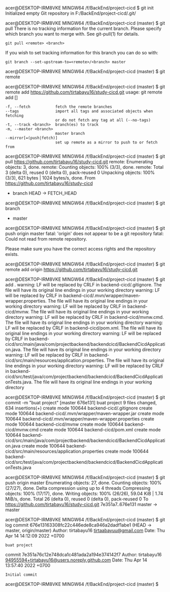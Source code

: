
acer@DESKTOP-IRM8VKE MINGW64 /f/BackEnd/project-cicd
$ git init
Initialized empty Git repository in F:/BackEnd/project-cicd/.git/

acer@DESKTOP-IRM8VKE MINGW64 /f/BackEnd/project-cicd (master)
$ git pull
There is no tracking information for the current branch.
Please specify which branch you want to merge with.
See git-pull(1) for details.

    git pull <remote> <branch>

If you wish to set tracking information for this branch you can do so with:

    git branch --set-upstream-to=<remote>/<branch> master


acer@DESKTOP-IRM8VKE MINGW64 /f/BackEnd/project-cicd (master)
$ git remote

acer@DESKTOP-IRM8VKE MINGW64 /f/BackEnd/project-cicd (master)
$ git remote add https://github.com/tirtabayu16/study-cicd.git
usage: git remote add [<options>] <name> <url>

    -f, --fetch           fetch the remote branches
    --tags                import all tags and associated objects when fetching
                          or do not fetch any tag at all (--no-tags)
    -t, --track <branch>  branch(es) to track
    -m, --master <branch>
                          master branch
    --mirror[=(push|fetch)]
                          set up remote as a mirror to push to or fetch from


acer@DESKTOP-IRM8VKE MINGW64 /f/BackEnd/project-cicd (master)
$ git pull https://github.com/tirtabayu16/study-cicd.git
remote: Enumerating objects: 3, done.
remote: Counting objects: 100% (3/3), done.
remote: Total 3 (delta 0), reused 0 (delta 0), pack-reused 0
Unpacking objects: 100% (3/3), 621 bytes | 1024 bytes/s, done.
From https://github.com/tirtabayu16/study-cicd
 * branch            HEAD       -> FETCH_HEAD

acer@DESKTOP-IRM8VKE MINGW64 /f/BackEnd/project-cicd (master)
$ git branch
* master

acer@DESKTOP-IRM8VKE MINGW64 /f/BackEnd/project-cicd (master)
$ git push origin master
fatal: 'origin' does not appear to be a git repository
fatal: Could not read from remote repository.

Please make sure you have the correct access rights
and the repository exists.

acer@DESKTOP-IRM8VKE MINGW64 /f/BackEnd/project-cicd (master)
$ git remote add origin https://github.com/tirtabayu16/study-cicd.git

acer@DESKTOP-IRM8VKE MINGW64 /f/BackEnd/project-cicd (master)
$ git add .
warning: LF will be replaced by CRLF in backend-cicd/.gitignore.
The file will have its original line endings in your working directory
warning: LF will be replaced by CRLF in backend-cicd/.mvn/wrapper/maven-wrapper.properties.
The file will have its original line endings in your working directory
warning: LF will be replaced by CRLF in backend-cicd/mvnw.
The file will have its original line endings in your working directory
warning: LF will be replaced by CRLF in backend-cicd/mvnw.cmd.
The file will have its original line endings in your working directory
warning: LF will be replaced by CRLF in backend-cicd/pom.xml.
The file will have its original line endings in your working directory
warning: LF will be replaced by CRLF in backend-cicd/src/main/java/com/projectbackend/backendcicd/BackendCicdApplication.java.
The file will have its original line endings in your working directory
warning: LF will be replaced by CRLF in backend-cicd/src/main/resources/application.properties.
The file will have its original line endings in your working directory
warning: LF will be replaced by CRLF in backend-cicd/src/test/java/com/projectbackend/backendcicd/BackendCicdApplicationTests.java.
The file will have its original line endings in your working directory

acer@DESKTOP-IRM8VKE MINGW64 /f/BackEnd/project-cicd (master)
$ git commit -m "buat project"
[master 676e131] buat project
 9 files changed, 634 insertions(+)
 create mode 100644 backend-cicd/.gitignore
 create mode 100644 backend-cicd/.mvn/wrapper/maven-wrapper.jar
 create mode 100644 backend-cicd/.mvn/wrapper/maven-wrapper.properties
 create mode 100644 backend-cicd/mvnw
 create mode 100644 backend-cicd/mvnw.cmd
 create mode 100644 backend-cicd/pom.xml
 create mode 100644 backend-cicd/src/main/java/com/projectbackend/backendcicd/BackendCicdApplication.java
 create mode 100644 backend-cicd/src/main/resources/application.properties
 create mode 100644 backend-cicd/src/test/java/com/projectbackend/backendcicd/BackendCicdApplicationTests.java

acer@DESKTOP-IRM8VKE MINGW64 /f/BackEnd/project-cicd (master)
$ git push origin master
Enumerating objects: 27, done.
Counting objects: 100% (27/27), done.
Delta compression using up to 4 threads
Compressing objects: 100% (17/17), done.
Writing objects: 100% (26/26), 59.04 KiB | 1.74 MiB/s, done.
Total 26 (delta 0), reused 0 (delta 0), pack-reused 0
To https://github.com/tirtabayu16/study-cicd.git
   7e351a7..676e131  master -> master

acer@DESKTOP-IRM8VKE MINGW64 /f/BackEnd/project-cicd (master)
$ git log
commit 676e13163308fc22c446ede8ca946a2dadf1abe1 (HEAD -> master, origin/master)
Author: tirtabayu16 <tirtaabayuu@gmail.com>
Date:   Thu Apr 14 14:12:09 2022 +0700

    buat project

commit 7e351a76c12e748dca1c481ada2a194e374142f7
Author: tirtabayu16 <94955594+tirtabayu16@users.noreply.github.com>
Date:   Thu Apr 14 13:57:40 2022 +0700

    Initial commit

acer@DESKTOP-IRM8VKE MINGW64 /f/BackEnd/project-cicd (master)
$                                                       